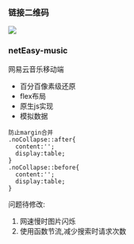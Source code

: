 ### 链接二维码
![](https://i.loli.net/2018/01/18/5a605e4728bb4.png)

### netEasy-music
网易云音乐移动端

- 百分百像素级还原
- flex布局
- 原生js实现
- 模拟数据

```
防止margin合并
.noCollapse::after{
  content:'';
  display:table;
}
.noCollapse::before{
  content:'';
  display:table;
}
```

问题待修改:
1. 网速慢时图片闪烁
2. 使用函数节流,减少搜索时请求次数
